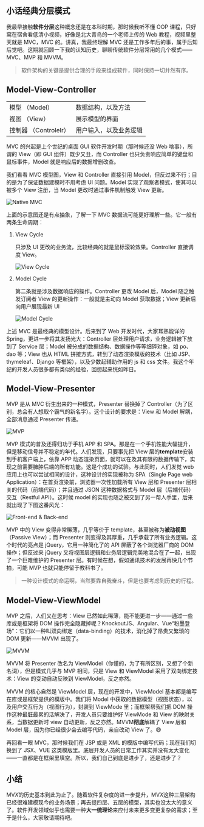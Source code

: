 ## 小话经典分层模式

我最早接触**软件分层**这种概念还是在本科时期，那时候我听不懂 OOP 课程，只好窝在宿舍看低清小视频，好像是北大青鸟的一个老师上传的 Web 教程，视频里整天就是 MVC，MVC 的。讲真，我最终理解 MVC 还是工作多年后的事，属于后知后觉吧。这期就回顾一下我的认知历史，聊聊传统软件分层常用的几个模式——MVC、MVP 和 MVVM。

> 软件架构的关键是提供合理的手段来组成软件，同时保持一切井然有序。

## Model-View-Controller

|         |            |
| ---------------- |-------------|
| 模型 （Model）         | 数据结构，以及方法 |
| 视图 （View）          | 展示模型的界面 |
| 控制器 （Controlelr）  | 用户输入，以及业务逻辑 |


MVC 的兴起是上个世纪的桌面 GUI 软件开发时期（那时候还没 Web 啥事），所谓的 View（即 GUI 组件）既少又丑，而 Controller 也只负责响应简单的键盘和鼠标事件，Model 就是响应后的数据增删改查。

我们看看 MVC 模型图，View 和 Controller 直接引用 Model，但反过来不行；目的是为了保证数据建模时不用考虑 UI 问题。Model 实现了观察者模式，使其可以被多个 View 注册，当 Model 更改时通过事件机制触发 View 更新。

![Native MVC][1]

上面的示意图还是有点抽象，了解一下 MVC 数据流可能更好理解一些。它一般有两条生命周期：

1. View Cycle

    只涉及 UI 更改的业务流，比较经典的就是鼠标滚轮效果。Controller 直接调度 View。

    ![View Cycle][2]

2. Model Cycle

    第二条就是涉及数据响应的操作。Controller 更改 Model 后，Model 随之触发订阅者 View 的更新操作：一般就是主动向 Model 获取数据；View 更新后向用户展现最新 UI

    ![Model Cycle][3]

上述 MVC 是最经典的模型设计。后来到了 Web 开发时代，大家耳熟能详的 Spring，更进一步将其发扬光大：Controller 层处理用户请求，业务逻辑被下放到了 Service 层；Model 被分成的数据结构、数据操作等等细碎对象，如 po、dao 等；View 也从 HTML 拼接方式，转到了动态渲染模版的技术（比如 JSP、thymeleaf、Django 等框架），以及少数起辅助作用的 js 和 css 文件。我这个年纪的开发人员很多都有类似的经验，回想起来恍如昨日。

## Model-View-Presenter

MVP 是从 MVC 衍生出来的一种模式，Presenter 替换掉了 Controller（为了区别，总会有人想取个霸气的新名字）。这个设计的要求是：View 和 Model 解耦，全部消息通过 Presenter 传递。

![MVP][4]

MVP 模式的普及还得归功于手机 APP 和 SPA。那是在一个手机性能大幅提升，但是移动信号并不稳定的年代。人们发现，只要事先把 View 层的**template**安装到手机客户端上，依靠 APP 动态渲染页面，就可以在及其有限的数据传输下，实现之前需要臃肿后端的所有功能。这是个成功的试验。与此同时，人们发觉 web 应用上也可以尝试相同的设计，这种设计的实现被称为 SPA（Single Page web Application）：在首页渲染前，浏览器一次性加载所有 View 层和 Presenter 层相关的代码（前端代码）；并且通过 JSON 这种数据格式与 Model 层（后端代码）交互（Restful API）。这时候 model 的实现也随之被交到了另一帮人手里，后来就出现了下图这番风光：

![Front-end & Back-end][0]

MVP 中的 View 变得非常稀薄，几乎等价于 template，甚至被称为**被动视图**（Passive View）；而 Presenter 则变得及其厚重，几乎承载了所有业务逻辑。这个时代的亮点是 jQuery，它用一种简化了的 API 屏蔽了各个浏览器厂商的 DOM 操作；但反过来 jQuery 又将视图层逻辑和业务层逻辑完美地混合在了一起，出现了一个巨难维护的 Presenter 层。有时候在想，假如通讯技术的发展再快几个节拍，可能 MVP 也就只能停留于教科书了。

> 一种设计模式的命运啊，当然要靠自我奋斗，但是也要考虑到历史的行程。

## Model-View-ViewModel

MVP 之后，人们又在思考：View 已然如此稀薄，能不能更进一步——通过一些库或是框架将 DOM 操作完全隐藏掉呢？KnockoutJS、Angular、Vue“粉墨登场”：它们以一种叫双向绑定（data-binding）的技术，消化掉了昂贵又繁琐的 DOM 更新——MVVM 出现了。

![MVVM][5]

MVVM 将 Presenter 改名为 ViewModel（你懂的，为了有所区别，又想了个新名词），但是模式几乎与 MVP 相同，只是 View 和 ViewModel 采用了双向绑定技术：View 的变动自动反映到 ViewModel，反之亦然。

MVVM 的核心自然是 ViewModel 层，现在的开发中，ViewModel 基本都是编写在库或是框架提供的模版中。我们将 Model 中获取的数据模型（视图状态），以及用户交互行为（视图行为），封装到 ViewMode 里；而框架帮我们把 DOM 操作这种最脏最累的活解决了，开发人员只要维护好 ViewMode 和 View 的映射关系，当数据更新时 view 自动更新，反之亦然。MVVM**彻底**解耦了 View 层和 Model 层，因为你已经很少会去编写代码，亲自改动 View 了。😅

再回看一眼 MVC，那时候我们在 JSP 或是 XML 的模版中编写代码；现在我们切换到了 JSX、VUE 这类模版里。底层开发人员的日常工作其实并没有太大变化——一直都是在框架里填空。所以，我们自己到底是进步了，还是进步了？

## 小结

MV*X*的历史基本到此为止了。随着软件复杂度的进一步提升，MV*X*这种三层架构已经很难建模现今的业务场景；再去提四层、五层的模型，其实也没太大的意义了。软件开发领域似乎也需要一种**大一统理论**来应付未来更多变更复杂的需求；至于是什么，大家敬请期待吧。


[0]: ./img/front&back.png
[1]: ./img/Native-MVC.png
[2]: ./img/View-Cycle.png
[3]: ./img/Model-Cycle.png
[4]: ./img/MVP.png
[5]: ./img/MVVM.png

